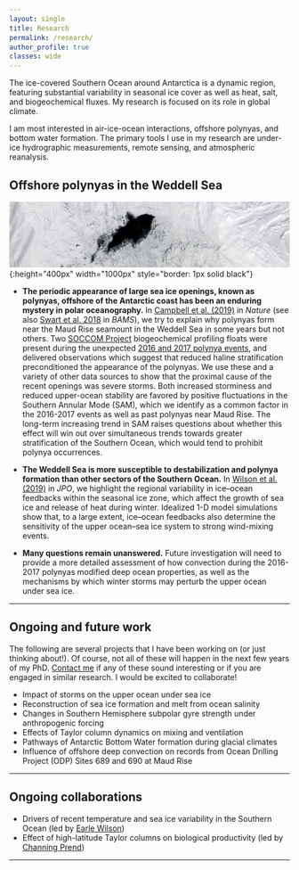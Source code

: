 ```yaml
---
layout: single
title: Research
permalink: /research/
author_profile: true
classes: wide
---
```


The ice-covered Southern Ocean around Antarctica is a dynamic region, featuring substantial variability in seasonal ice cover as well as heat, salt, and biogeochemical fluxes. My research is focused on its role in global climate.

I am most interested in air-ice-ocean interactions, offshore polynyas, and bottom water formation. The primary tools I use in my research are under-ice hydrographic measurements, remote sensing, and atmospheric reanalysis.

## Offshore polynyas in the Weddell Sea

![2017 Weddell polynya (credit: NASA Worldview)](/assets/images/2017_polynya.tiff){:height="400px" width="1000px" style="border: 1px solid black"}

* **The periodic appearance of large sea ice openings, known as polynyas, offshore of the Antarctic coast has been an enduring mystery in polar oceanography.** In [Campbell et al. (2019)](https://www.nature.com/articles/s41586-019-1294-0) in *Nature* (see also [Swart et al. 2018](/publications/) in *BAMS*), we try to explain why polynyas form near the Maud Rise seamount in the Weddell Sea in some years but not others. Two [SOCCOM Project](https://soccom.princeton.edu) biogeochemical profiling floats were present during the unexpected [2016 and 2017 polynya events](https://earthobservatory.nasa.gov/images/88656/a-polynya-seldom-seen), and delivered observations which suggest that reduced haline stratification preconditioned the appearance of the polynyas. We use these and a variety of other data sources to show that the proximal cause of the recent openings was severe storms. Both increased storminess and reduced upper-ocean stability are favored by positive fluctuations in the Southern Annular Mode (SAM), which we identify as a common factor in the 2016-2017 events as well as past polynyas near Maud Rise. The long-term increasing trend in SAM raises questions about whether this effect will win out over simultaneous trends towards greater stratification of the Southern Ocean, which would tend to prohibit polynya occurrences.

* **The Weddell Sea is more susceptible to destabilization and polynya formation than other sectors of the Southern Ocean.** In [Wilson et al. (2019)](https://journals.ametsoc.org/doi/full/10.1175/JPO-D-18-0184.1) in *JPO*, we highlight the regional variability in ice&ndash;ocean feedbacks within the seasonal ice zone, which affect the growth of sea ice and release of heat during winter. Idealized 1-D model simulations show that, to a large extent, ice&ndash;ocean feedbacks also determine the sensitivity of the upper ocean&ndash;sea ice system to strong wind-mixing events.

* **Many questions remain unanswered.** Future investigation will need to provide a more detailed assessment of how convection during the 2016-2017 polynyas modified deep ocean properties, as well as the mechanisms by which winter storms may perturb the upper ocean under sea ice.


---

## Ongoing and future work

The following are several projects that I have been working on (or just thinking about!). Of course, not all of these will happen in the next few years of my PhD. [Contact me](mailto:ethancc@uw.edu) if any of these sound interesting or if you are engaged in similar research. I would be excited to collaborate!

* Impact of storms on the upper ocean under sea ice
* Reconstruction of sea ice formation and melt from ocean salinity
* Changes in Southern Hemisphere subpolar gyre strength under anthropogenic forcing
* Effects of Taylor column dynamics on mixing and ventilation
* Pathways of Antarctic Bottom Water formation during glacial climates
* Influence of offshore deep convection on records from Ocean Drilling Project (ODP) Sites 689 and 690 at Maud Rise


---

## Ongoing collaborations

* Drivers of recent temperature and sea ice variability in the Southern Ocean (led by [Earle Wilson](https://scholar.google.com/citations?user=UHSYElEAAAAJ&hl=en))
* Effect of high-latitude Taylor columns on biological productivity (led by [Channing Prend](https://cprend.github.io))

---
